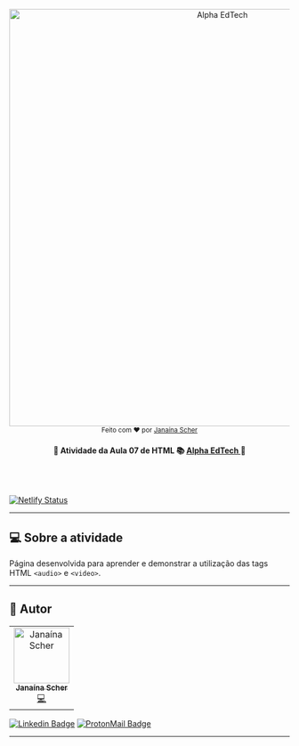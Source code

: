 <p align="center">
	<a href="https://nofaro.netlify.app/" target="_blank"> 
		<img alt="Alpha EdTech" title="Alpha EdTech" src="https://user-images.githubusercontent.com/79182711/166560516-462fab61-9049-4700-a87b-6425514743cf.png" width="750">
	</a>    
<br>
    <sub> Feito com ❤️ por <a href="https://github.com/janascher">Janaína Scher</a></sub>
</p>
  
<h4  align="center">
    🚧 Atividade da Aula 07 de HTML 📚
    <a  href="https://www.alphaedtech.org.br/">
        Alpha EdTech
    </a>
    🚧
</h4>
<br></br> 

[![Netlify Status](https://api.netlify.com/api/v1/badges/4369c49b-5266-48b6-b027-5872a6a6838d/deploy-status)](https://app.netlify.com/sites/nofaro/deploys)

--- 

## 💻 Sobre a atividade

Página desenvolvida para aprender e demonstrar a utilização das tags HTML `<audio>` e `<video>`.

---

## 🦸 Autor

<table>
	<tr>
		<td align="center">
			<a href="https://github.com/janascher">
				<img src="https://avatars.githubusercontent.com/u/79182711?v=4" width="100px;" alt="Janaína Scher"/>
				<br />
				<sub>
					<b>Janaína Scher</b>
				</sub>
			</a>
			<br />
			<a href="https://github.com/janascher/01-github-explorer/commits?author=janascher" title="Code">💻</a>
		</td>
	</tr>
</table>

[![Linkedin Badge](https://img.shields.io/badge/LinkedIn-0077B5?style=for-the-badge&logo=linkedin&logoColor=white)](https://www.linkedin.com/in/janainascher/) 
[![ProtonMail Badge](https://img.shields.io/badge/ProtonMail-8B89CC?style=for-the-badge&logo=protonmail&logoColor=white)](mailto:janainascher@protonmail.com)

---
